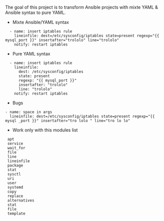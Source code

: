 The goal of this project is to transform Ansible projects with mixte YAML & Ansible syntax to pure YAML.

* Mixte Ansible/YAML syntax
```Ansible
  - name: insert iptables rule
    lineinfile: dest=/etc/sysconfig/iptables state=present regexp="{{ mysql_port }}" insertafter="trololo" line="trololo"
    notify: restart iptables
```
* Pure YAML syntax
```Ansible
  - name: insert iptables rule
    lineinfile: 
      dest: /etc/sysconfig/iptables
      state: present 
      regexp: "{{ mysql_port }}" 
      insertafter: "trololo"
      line: "trololo"
    notify: restart iptables
```

* Bugs

```
- name: space in args
  lineinfile: dest=/etc/sysconfig/iptables state=present regexp="{{ mysql _port }}" insertafter="tro lolo " line="tro lo lo"
```

* Work only with this modules list
```
 apt
 service
 wait_for
 file
 line
 lineinfile
 package
 stat
 sysctl
 uri
 user
 systemd
 copy
 replace
 alternatives
 stat
 file
 template
```
